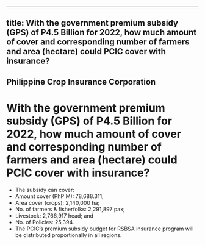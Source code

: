 --- 
 title: With the government premium subsidy (GPS) of P4.5 Billion for 2022, how much amount of cover and corresponding number of farmers and area (hectare) could PCIC cover with insurance?
 ---

## Philippine Crop Insurance Corporation

# With the government premium subsidy (GPS) of P4.5 Billion for 2022, how much amount of cover and corresponding number of farmers and area (hectare) could PCIC cover with insurance?


 - The subsidy can cover: 
 - Amount cover (PhP M): 78,688.311;
 - Area cover (crops): 2,140,000 ha;
 - No. of farmers & fisherfolks: 2,291,897 pax;
 - Livestock: 2,766,917 head; and
 - No. of Policies: 25,394.
 - The PCIC’s premium subsidy budget for RSBSA insurance program will be distributed proportionally in all regions.

